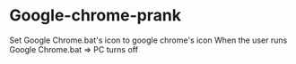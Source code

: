 # Google-chrome-prank
Set Google Chrome.bat's icon to google chrome's icon
When the user runs Google Chrome.bat => PC turns off
